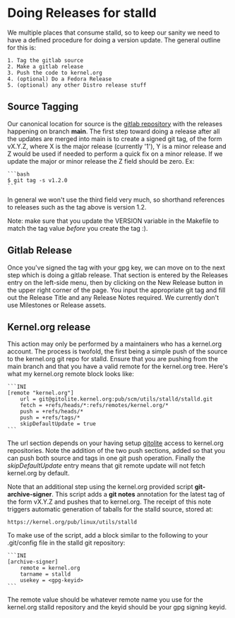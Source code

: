 <!-- SPDX-License-Identifier: GPL-2.0-or-later -->
# Doing Releases for stalld

We multiple places that consume stalld, so to keep our sanity we need
to have a defined procedure for doing a version update. The general
outline for this is:

	1. Tag the gitlab source
	2. Make a gitlab release
	3. Push the code to kernel.org
	4. (optional) Do a Fedora Release
	5. (optional) any other Distro release stuff

## Source Tagging
Our canonical location for source is the [gitlab
repository](https://gitlab.com/rt-linux-tools/stalld) with the
releases happening on branch **main**. The first step toward doing
a release after all the updates are merged into main is to create a
signed git tag, of the form vX.Y.Z, where X is the major release
(currently '1'), Y is a minor release and Z would be used if needed
to perform a quick fix on a minor release. If we update the major or
minor release the Z field should be zero. Ex:

	```bash
	$ git tag -s v1.2.0
	```

In general we won't use the third field very much, so shorthand
references to releases such as the tag above is version 1.2.

Note: make sure that you update the VERSION variable in the Makefile
to match the tag value *before* you create the tag :).

## Gitlab Release

Once you've signed the tag with your gpg key, we can move on to the
next step which is doing a gitlab release. That section is entered by
the Releases entry on the left-side menu, then by clicking on the New
Release button in the upper right corner of the page. You input the
appropriate git tag and fill out the Release Title and any Release
Notes required. We currently don't use Milestones or Release assets.

## Kernel.org release

This action may only be performed by a maintainers who has a
kernel.org account. The process is twofold, the first being a simple
push of the source to the kernel.org git repo for stalld. Ensure that
you are pushing from the main branch and that you have a valid remote
for the kernel.org tree. Here's what my kernel.org remote block looks
like:

	```INI
	[remote "kernel.org"]
		url = git@gitolite.kernel.org:pub/scm/utils/stalld/stalld.git
		fetch = +refs/heads/*:refs/remotes/kernel.org/*
		push = +refs/heads/*
		push = +refs/tags/*
		skipDefaultUpdate = true
	```

The url section depends on your having setup
[gitolite](https://korg.docs.kernel.org/gitolite/index.html)
access to kernel.org repositories. Note the addition of the two push
sections, added so that you can push both source and tags in one git
push operation. Finally the *skipDefaultUpdate* entry means that git
remote update will not fetch kernel.org by default.

Note that an additional step using the kernel.org provided script
**git-archive-signer**. This script adds a **git notes** annotation
for the latest tag of the form vX.Y.Z and pushes that to
kernel.org. The receipt of this note triggers automatic generation of
taballs for the stalld source, stored at:

	https://kernel.org/pub/linux/utils/stalld

To make use of the script, add a block similar to the following to
your .git/config file in the stalld git repository:

	```INI
	[archive-signer]
		remote = kernel.org
		tarname = stalld
		usekey = <gpg-keyid>
	```

The remote value should be whatever remote name you use for the
kernel.org stalld repository and the keyid should be your gpg signing
keyid.
